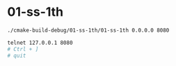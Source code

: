 # 01-ss-1th

```bash
./cmake-build-debug/01-ss-1th/01-ss-1th 0.0.0.0 8080
```

```bash
telnet 127.0.0.1 8080
# Ctrl + ]
# quit
```